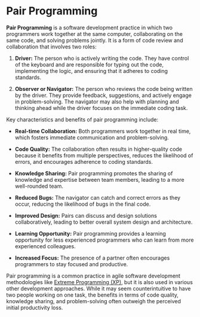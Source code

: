 # Pair Programming

**Pair Programming** is a software development practice in which two programmers work together at the same computer, collaborating on the same code, and solving problems jointly. It is a form of code review and collaboration that involves two roles:

1. **Driver:** The person who is actively writing the code. They have control of the keyboard and are responsible for typing out the code, implementing the logic, and ensuring that it adheres to coding standards.

2. **Observer or Navigator:** The person who reviews the code being written by the driver. They provide feedback, suggestions, and actively engage in problem-solving. The navigator may also help with planning and thinking ahead while the driver focuses on the immediate coding task.

Key characteristics and benefits of pair programming include:

-   **Real-time Collaboration:** Both programmers work together in real time, which fosters immediate communication and problem-solving.

-   **Code Quality:** The collaboration often results in higher-quality code because it benefits from multiple perspectives, reduces the likelihood of errors, and encourages adherence to coding standards.

-   **Knowledge Sharing:** Pair programming promotes the sharing of knowledge and expertise between team members, leading to a more well-rounded team.

-   **Reduced Bugs:** The navigator can catch and correct errors as they occur, reducing the likelihood of bugs in the final code.

-   **Improved Design:** Pairs can discuss and design solutions collaboratively, leading to better overall system design and architecture.

-   **Learning Opportunity:** Pair programming provides a learning opportunity for less experienced programmers who can learn from more experienced colleagues.

-   **Increased Focus:** The presence of a partner often encourages programmers to stay focused and productive.

Pair programming is a common practice in agile software development methodologies like [Extreme Programming (XP)](Extreme%20Programming.md), but it is also used in various other development approaches. While it may seem counterintuitive to have two people working on one task, the benefits in terms of code quality, knowledge sharing, and problem-solving often outweigh the perceived initial productivity loss.
